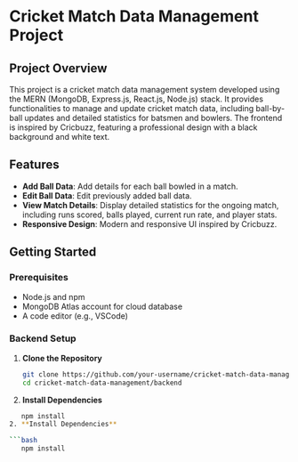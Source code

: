 # Cricket Match Data Management Project

## Project Overview

This project is a cricket match data management system developed using the MERN (MongoDB, Express.js, React.js, Node.js) stack. It provides functionalities to manage and update cricket match data, including ball-by-ball updates and detailed statistics for batsmen and bowlers. The frontend is inspired by Cricbuzz, featuring a professional design with a black background and white text.

## Features

- **Add Ball Data**: Add details for each ball bowled in a match.
- **Edit Ball Data**: Edit previously added ball data.
- **View Match Details**: Display detailed statistics for the ongoing match, including runs scored, balls played, current run rate, and player stats.
- **Responsive Design**: Modern and responsive UI inspired by Cricbuzz.

## Getting Started

### Prerequisites

- Node.js and npm
- MongoDB Atlas account for cloud database
- A code editor (e.g., VSCode)

### Backend Setup

1. **Clone the Repository**

   ```bash
   git clone https://github.com/your-username/cricket-match-data-management.git
   cd cricket-match-data-management/backend
2. **Install Dependencies**

```bash
   npm install
2. **Install Dependencies**

```bash
   npm install





